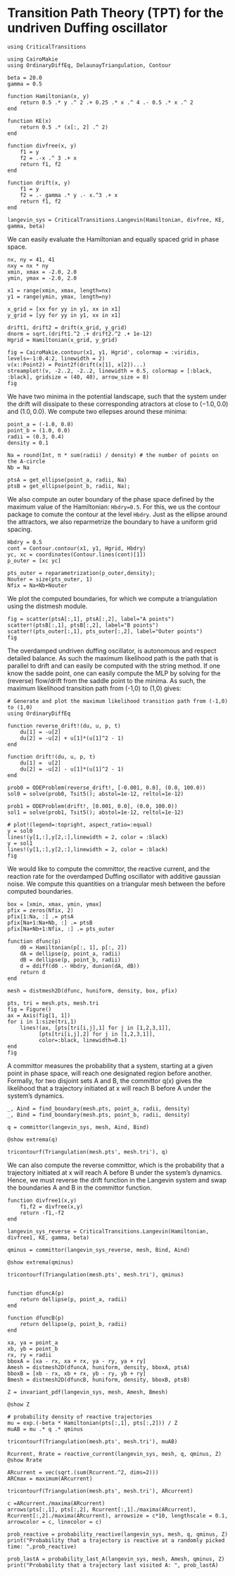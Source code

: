 # Transition Path Theory (TPT) for the undriven Duffing oscillator

```@example
using CriticalTransitions

using CairoMakie
using OrdinaryDiffEq, DelaunayTriangulation, Contour
```

```@example
beta = 20.0
gamma = 0.5

function Hamiltonian(x, y)
    return 0.5 .* y .^ 2 .+ 0.25 .* x .^ 4 .- 0.5 .* x .^ 2
end

function KE(x)
    return 0.5 .* (x[:, 2] .^ 2)
end

function divfree(x, y)
    f1 = y
    f2 = .-x .^ 3 .+ x
    return f1, f2
end

function drift(x, y)
    f1 = y
    f2 = .- gamma .* y .- x.^3 .+ x
    return f1, f2
end

langevin_sys = CriticalTransitions.Langevin(Hamiltonian, divfree, KE, gamma, beta)
```

We can easily evaluate the Hamiltonian and equally spaced grid in phase space.

```@example
nx, ny = 41, 41
nxy = nx * ny
xmin, xmax = -2.0, 2.0
ymin, ymax = -2.0, 2.0

x1 = range(xmin, xmax, length=nx)
y1 = range(ymin, ymax, length=ny)

x_grid = [xx for yy in y1, xx in x1]
y_grid = [yy for yy in y1, xx in x1]

drift1, drift2 = drift(x_grid, y_grid)
dnorm = sqrt.(drift1.^2 .+ drift2.^2 .+ 1e-12)
Hgrid = Hamiltonian(x_grid, y_grid)
```

```@example
fig = CairoMakie.contour(x1, y1, Hgrid', colormap = :viridis, levels=-1:0.4:2, linewidth = 2)
v(x::Point2) = Point2f(drift(x[1], x[2])...)
streamplot!(v, -2..2, -2..2, linewidth = 0.5, colormap = [:black, :black], gridsize = (40, 40), arrow_size = 8)
fig
```

We have two minima in the potential landscape, such that the system under the drift will dissipate to these corresponding atractors at close to $(-1.0, 0.0)$ and $(1.0, 0.0)$. We compute two ellepses around these minima:

```@example
point_a = (-1.0, 0.0)
point_b = (1.0, 0.0)
radii = (0.3, 0.4)
density = 0.1

Na = round(Int, π * sum(radii) / density) # the number of points on the A-circle
Nb = Na

ptsA = get_ellipse(point_a, radii, Na)
ptsB = get_ellipse(point_b, radii, Na);
```

We also compute an outer boundary of the phase space defined by the maximum value of the Hamiltonian: `Hbdry=0.5`. For this, we us the contour package to comute the contour at the level `Hbdry`. Just as the ellipse around the attractors, we also reparmetrize the boundary to have a uniform grid spacing.

```@example
Hbdry = 0.5
cont = Contour.contour(x1, y1, Hgrid, Hbdry)
yc, xc = coordinates(Contour.lines(cont)[1])
p_outer = [xc yc]

pts_outer = reparametrization(p_outer,density);
Nouter = size(pts_outer, 1)
Nfix = Na+Nb+Nouter
```

We plot the computed boundaries, for which we compute a triangulation using the distmesh module.

```@example
fig = scatter(ptsA[:,1], ptsA[:,2], label="A points")
scatter!(ptsB[:,1], ptsB[:,2], label="B points")
scatter!(pts_outer[:,1], pts_outer[:,2], label="Outer points")
fig
```

The overdamped undriven duffing oscillator, is autonomous and respect detailed balance. As such the maximum likelihood path is the path that is parallel to drift and can easily be computed with the string method. If one know the sadde point, one can easily compute the MLP by solving for the (reverse) flow/drift from the saddle point to the minima. As such,  the maximum likelihood transition path from (-1,0) to (1,0) gives:

```@example
# Generate and plot the maximum likelihood transition path from (-1,0) to (1,0)
using OrdinaryDiffEq

function reverse_drift!(du, u, p, t)
    du[1] = -u[2]
    du[2] = -u[2] + u[1]*(u[1]^2 - 1)
end

function drift!(du, u, p, t)
    du[1] =  u[2]
    du[2] = -u[2] - u[1]*(u[1]^2 - 1)
end

prob0 = ODEProblem(reverse_drift!, [-0.001, 0.0], (0.0, 100.0))
sol0 = solve(prob0, Tsit5(); abstol=1e-12, reltol=1e-12)

prob1 = ODEProblem(drift!, [0.001, 0.0], (0.0, 100.0))
sol1 = solve(prob1, Tsit5(); abstol=1e-12, reltol=1e-12)

# plot!(legend=:topright, aspect_ratio=:equal)
y = sol0
lines!(y[1,:],y[2,:],linewidth = 2, color = :black)
y = sol1
lines!(y[1,:],y[2,:],linewidth = 2, color = :black)
fig
```

We would like to compute the committor, the reactive current, and the reaction rate for the overdamped Duffing oscillator with additive gaussian noise. We compute this quantities on a triangular mesh between the before computed boundaries.

```@example
box = [xmin, xmax, ymin, ymax]
pfix = zeros(Nfix, 2)
pfix[1:Na, :] .= ptsA
pfix[Na+1:Na+Nb, :] .= ptsB
pfix[Na+Nb+1:Nfix, :] .= pts_outer

function dfunc(p)
    d0 = Hamiltonian(p[:, 1], p[:, 2])
    dA = dellipse(p, point_a, radii)
    dB = dellipse(p, point_b, radii)
    d = ddiff(d0 .- Hbdry, dunion(dA, dB))
    return d
end

mesh = distmesh2D(dfunc, huniform, density, box, pfix)

pts, tri = mesh.pts, mesh.tri
fig = Figure()
ax = Axis(fig[1, 1])
for i in 1:size(tri,1)
    lines!(ax, [pts[tri[i,j],1] for j in [1,2,3,1]],
          [pts[tri[i,j],2] for j in [1,2,3,1]],
          color=:black, linewidth=0.1)
end
fig
```

A committor measures the probability that a system, starting at a given point in phase space, will reach one designated region before another. Formally, for two disjoint sets A and B, the committor q(x) gives the likelihood that a trajectory initiated at x will reach B before A under the system’s dynamics.
```@example
_, Aind = find_boundary(mesh.pts, point_a, radii, density)
_, Bind = find_boundary(mesh.pts, point_b, radii, density)

q = committor(langevin_sys, mesh, Aind, Bind)

@show extrema(q)

tricontourf(Triangulation(mesh.pts', mesh.tri'), q)
```
We can also compute the reverse committor, which is the probability that a trajectory initiated at x will reach A before B under the system’s dynamics. Hence, we must reverse the drift function in the Langevin system and swap the boundaries A and B in the committor function.
```@example
function divfree1(x,y)
    f1,f2 = divfree(x,y)
    return -f1,-f2
end

langevin_sys_reverse = CriticalTransitions.Langevin(Hamiltonian, divfree1, KE, gamma, beta)

qminus = committor(langevin_sys_reverse, mesh, Bind, Aind)

@show extrema(qminus)

tricontourf(Triangulation(mesh.pts', mesh.tri'), qminus)
```



```@example

function dfuncA(p)
    return dellipse(p, point_a, radii)
end

function dfuncB(p)
    return dellipse(p, point_b, radii)
end

xa, ya = point_a
xb, yb = point_b
rx, ry = radii
bboxA = [xa - rx, xa + rx, ya - ry, ya + ry]
Amesh = distmesh2D(dfuncA, huniform, density, bboxA, ptsA)
bboxB = [xb - rx, xb + rx, yb - ry, yb + ry]
Bmesh = distmesh2D(dfuncB, huniform, density, bboxB, ptsB)

Z = invariant_pdf(langevin_sys, mesh, Amesh, Bmesh)

@show Z
```

```@example
# probability density of reactive trajectories
mu = exp.(-beta * Hamiltonian(pts[:,1], pts[:,2])) / Z
muAB = mu .* q .* qminus

tricontourf(Triangulation(mesh.pts', mesh.tri'), muAB)
```

```@example
Rcurrent, Rrate = reactive_current(langevin_sys, mesh, q, qminus, Z)
@show Rrate
```

```@example
ARcurrent = vec(sqrt.(sum(Rcurrent.^2, dims=2)))
ARCmax = maximum(ARcurrent)

tricontourf(Triangulation(mesh.pts', mesh.tri'), ARcurrent)
```

```@example
c =ARcurrent./maxima(ARcurrent)
arrows(pts[:,1], pts[:,2], Rcurrent[:,1]./maxima(ARcurrent), Rcurrent[:,2]./maxima(ARcurrent), arrowsize = c*10, lengthscale = 0.1, arrowcolor = c, linecolor = c)
```

```@example
prob_reactive = probability_reactive(langevin_sys, mesh, q, qminus, Z)
print("Probability that a trajectory is reactive at a randomly picked time: ",prob_reactive)
```

```@example
prob_lastA = probability_last_A(langevin_sys, mesh, Amesh, qminus, Z)
print("Probability that a trajectory last visited A: ", prob_lastA)
```